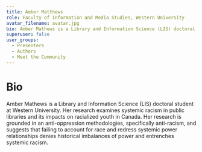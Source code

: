 ```yaml
---
title: Amber Matthews
role: Faculty of Information and Media Studies, Western University
avatar_filename: avatar.jpg
bio: Amber Mathews is a Library and Information Science (LIS) doctoral student at Western University. Her research examines systemic racism in public libraries and its impacts on racialized youth in Canada. Her research is grounded in an anti-oppression methodologies, specifically anti-racism, and suggests that failing to account for race and redress systemic power relationships denies historical imbalances of power and entrenches systemic racism.
superuser: false
user_groups:
  - Presenters
  - Authors
  - Meet the Community
---
```

# Bio

Amber Mathews is a Library and Information Science (LIS) doctoral student at Western University. Her research examines systemic racism in public libraries and its impacts on racialized youth in Canada. Her research is grounded in an anti-oppression methodologies, specifically anti-racism, and suggests that failing to account for race and redress systemic power relationships denies historical imbalances of power and entrenches systemic racism.
